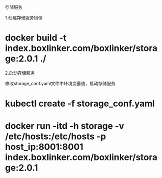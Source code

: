 存储服务

1.创建存储服务镜像

# docker build -t index.boxlinker.com/boxlinker/storage:2.0.1 ./

2.启动存储服务

修改storage_conf.yaml文件中环境变量值，启动存储服务

# kubectl create -f storage_conf.yaml

# docker run -itd -h storage -v /etc/hosts:/etc/hosts -p host_ip:8001:8001 index.boxlinker.com/boxlinker/storage:2.0.1
